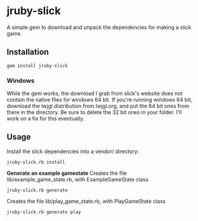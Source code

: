 # jruby-slick
A simple gem to download and unpack the dependencies for making a slick game.

## Installation

    gem install jruby-slick

### Windows
While the gem works, the download I grab from slick's website does not contain the native files for windows 64 bit. If you're running windows 64 bit, download the lwjgl distribution from lwjgl.org, and put the 64 bit ones from there in the directory. Be sure to delete the 32 bit ones in your folder. I'll work on a fix for this eventually.

## Usage

Install the slick dependencies into a vendor/ directory:

    jruby-slick.rb install


**Generate an example gamestate**
Creates the file lib/example_game_state.rb, with ExampleGameState class

    jruby-slick.rb generate

Creates the file lib/play_game_state.rb, with PlayGameState class

    jruby-slick.rb generate play